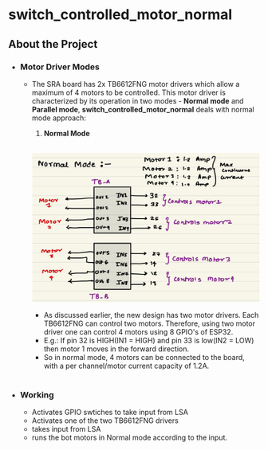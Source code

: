 # switch_controlled_motor_normal
## About the Project
- ### **Motor Driver Modes**
    - The SRA board has 2x TB6612FNG motor drivers which allow a maximum of 4 motors to be controlled. This motor driver is characterized by its operation in two modes - **Normal mode** and **Parallel mode**, **switch_controlled_motor_normal** deals with normal mode approach:   
        1. **Normal Mode**
        <br />
        <p align="center">
        <img width="460" height="300" src="normal_mode.jpeg">
        </p>

        -  As discussed earlier, the new design has two motor drivers. Each TB6612FNG can control two motors. Therefore, using two motor driver one can control 4 motors using 8 GPIO's of ESP32.
        - E.g.: If pin 32 is HIGH(IN1 = HIGH) and pin 33 is low(IN2 = LOW) then motor 1 moves in the forward direction. 
        - So in normal mode, 4 motors can be connected to the board, with a per channel/motor current capacity of 1.2A.
        <br/><br/>

- ### **Working**
    - Activates GPIO swtiches to take input from LSA
    - Activates one of the two TB6612FNG drivers
    - takes input from LSA  
    - runs the bot motors in Normal mode according to the input.

